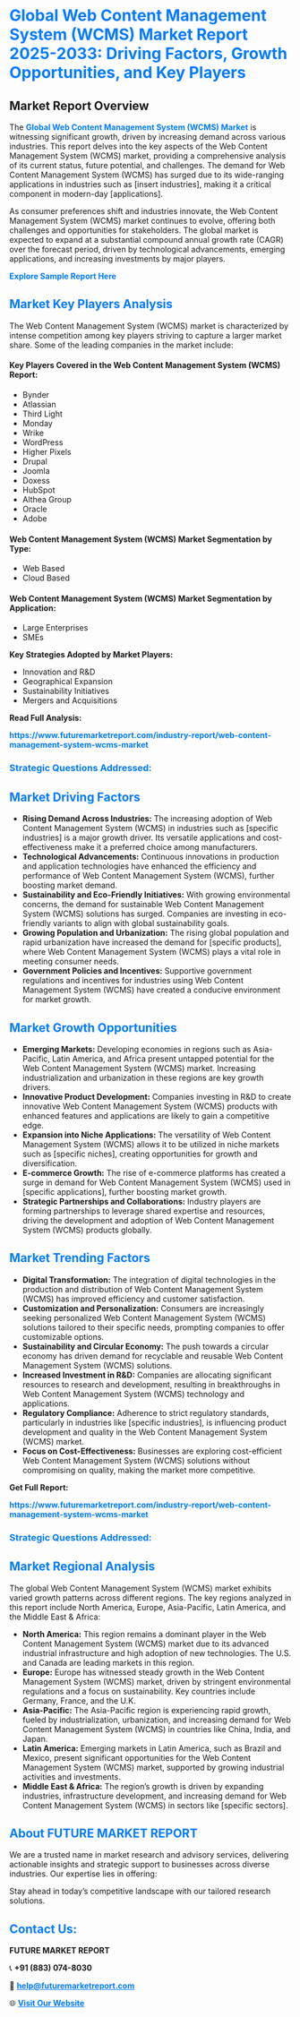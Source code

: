 <h1 style="color: #007BFF;">Global Web Content Management System (WCMS) Market Report 2025-2033: Driving Factors, Growth Opportunities, and Key Players</h1>

<section id="overview">
<h2>Market Report Overview</h2>
<p>The <a href="https://www.futuremarketreport.com/industry-report/web-content-management-system-wcms-market" style="color: #007BFF; text-decoration: none;"><strong>Global Web Content Management System (WCMS) Market</strong></a> is witnessing significant growth, driven by increasing demand across various industries. This report delves into the key aspects of the Web Content Management System (WCMS) market, providing a comprehensive analysis of its current status, future potential, and challenges. The demand for Web Content Management System (WCMS) has surged due to its wide-ranging applications in industries such as [insert industries], making it a critical component in modern-day [applications].</p>
<p>As consumer preferences shift and industries innovate, the Web Content Management System (WCMS) market continues to evolve, offering both challenges and opportunities for stakeholders. The global market is expected to expand at a substantial compound annual growth rate (CAGR) over the forecast period, driven by technological advancements, emerging applications, and increasing investments by major players.</p>
</section>

<section id="overview">
<p><a href="https://www.futuremarketreport.com/request-sample/reportId=40951" style="color: #007BFF; text-decoration: none;"><strong>Explore Sample Report Here</strong></a></p>
</section>

<section id="key-players">
<h2 style="color: #007BFF;">Market Key Players Analysis</h2>
<p>The Web Content Management System (WCMS) market is characterized by intense competition among key players striving to capture a larger market share. Some of the leading companies in the market include:</p>
<h4>Key Players Covered in the Web Content Management System (WCMS) Report:</h4>
<ul><li>Bynder</li><li>Atlassian</li><li>Third Light</li><li>Monday</li><li>Wrike</li><li>WordPress</li><li>Higher Pixels</li><li>Drupal</li><li>Joomla</li><li>Doxess</li><li>HubSpot</li><li>Althea Group</li><li>Oracle</li><li>Adobe</li></ul>
<h4>Web Content Management System (WCMS) Market Segmentation by Type:</h4>
<ul><li>Web Based</li><li>Cloud Based</li></ul>

<h4>Web Content Management System (WCMS) Market Segmentation by Application:</h4>
<ul><li>Large Enterprises</li><li>SMEs</li></ul>
<p><strong>Key Strategies Adopted by Market Players:</strong></p>
<ul>
<li>Innovation and R&D</li>
<li>Geographical Expansion</li>
<li>Sustainability Initiatives</li>
<li>Mergers and Acquisitions</li>
</ul>
</section>

<section>
<p><strong>Read Full Analysis: </strong></p><a href="https://www.futuremarketreport.com/industry-report/web-content-management-system-wcms-market" style="color: #007BFF; text-decoration: none;"><strong>https://www.futuremarketreport.com/industry-report/web-content-management-system-wcms-market</strong></a>
<h3 style="color: #007BFF;">Strategic Questions Addressed:</h3>
</section>

<section id="driving-factors">
<h2 style="color: #007BFF;">Market Driving Factors</h2>
<ul>
<li><strong>Rising Demand Across Industries:</strong> The increasing adoption of Web Content Management System (WCMS) in industries such as [specific industries] is a major growth driver. Its versatile applications and cost-effectiveness make it a preferred choice among manufacturers.</li>
<li><strong>Technological Advancements:</strong> Continuous innovations in production and application technologies have enhanced the efficiency and performance of Web Content Management System (WCMS), further boosting market demand.</li>
<li><strong>Sustainability and Eco-Friendly Initiatives:</strong> With growing environmental concerns, the demand for sustainable Web Content Management System (WCMS) solutions has surged. Companies are investing in eco-friendly variants to align with global sustainability goals.</li>
<li><strong>Growing Population and Urbanization:</strong> The rising global population and rapid urbanization have increased the demand for [specific products], where Web Content Management System (WCMS) plays a vital role in meeting consumer needs.</li>
<li><strong>Government Policies and Incentives:</strong> Supportive government regulations and incentives for industries using Web Content Management System (WCMS) have created a conducive environment for market growth.</li>
</ul>
</section>

<section id="growth-opportunities">
<h2 style="color: #007BFF;">Market Growth Opportunities</h2>
<ul>
<li><strong>Emerging Markets:</strong> Developing economies in regions such as Asia-Pacific, Latin America, and Africa present untapped potential for the Web Content Management System (WCMS) market. Increasing industrialization and urbanization in these regions are key growth drivers.</li>
<li><strong>Innovative Product Development:</strong> Companies investing in R&D to create innovative Web Content Management System (WCMS) products with enhanced features and applications are likely to gain a competitive edge.</li>
<li><strong>Expansion into Niche Applications:</strong> The versatility of Web Content Management System (WCMS) allows it to be utilized in niche markets such as [specific niches], creating opportunities for growth and diversification.</li>
<li><strong>E-commerce Growth:</strong> The rise of e-commerce platforms has created a surge in demand for Web Content Management System (WCMS) used in [specific applications], further boosting market growth.</li>
<li><strong>Strategic Partnerships and Collaborations:</strong> Industry players are forming partnerships to leverage shared expertise and resources, driving the development and adoption of Web Content Management System (WCMS) products globally.</li>
</ul>
</section>

<section id="trending-factors">
<h2 style="color: #007BFF;">Market Trending Factors</h2>
<ul>
<li><strong>Digital Transformation:</strong> The integration of digital technologies in the production and distribution of Web Content Management System (WCMS) has improved efficiency and customer satisfaction.</li>
<li><strong>Customization and Personalization:</strong> Consumers are increasingly seeking personalized Web Content Management System (WCMS) solutions tailored to their specific needs, prompting companies to offer customizable options.</li>
<li><strong>Sustainability and Circular Economy:</strong> The push towards a circular economy has driven demand for recyclable and reusable Web Content Management System (WCMS) solutions.</li>
<li><strong>Increased Investment in R&D:</strong> Companies are allocating significant resources to research and development, resulting in breakthroughs in Web Content Management System (WCMS) technology and applications.</li>
<li><strong>Regulatory Compliance:</strong> Adherence to strict regulatory standards, particularly in industries like [specific industries], is influencing product development and quality in the Web Content Management System (WCMS) market.</li>
<li><strong>Focus on Cost-Effectiveness:</strong> Businesses are exploring cost-efficient Web Content Management System (WCMS) solutions without compromising on quality, making the market more competitive.</li>
</ul>
</section>

<section>
<p><strong>Get Full Report: </strong></p><a href="https://www.futuremarketreport.com/industry-report/web-content-management-system-wcms-market" style="color: #007BFF; text-decoration: none;"><strong>https://www.futuremarketreport.com/industry-report/web-content-management-system-wcms-market</strong></a>
<h3 style="color: #007BFF;">Strategic Questions Addressed:</h3>
</section>


<section id="regional-analysis">
<h2 style="color: #007BFF;">Market Regional Analysis</h2>
<p>The global Web Content Management System (WCMS) market exhibits varied growth patterns across different regions. The key regions analyzed in this report include North America, Europe, Asia-Pacific, Latin America, and the Middle East & Africa:</p>
<ul>
<li><strong>North America:</strong> This region remains a dominant player in the Web Content Management System (WCMS) market due to its advanced industrial infrastructure and high adoption of new technologies. The U.S. and Canada are leading markets in this region.</li>
<li><strong>Europe:</strong> Europe has witnessed steady growth in the Web Content Management System (WCMS) market, driven by stringent environmental regulations and a focus on sustainability. Key countries include Germany, France, and the U.K.</li>
<li><strong>Asia-Pacific:</strong> The Asia-Pacific region is experiencing rapid growth, fueled by industrialization, urbanization, and increasing demand for Web Content Management System (WCMS) in countries like China, India, and Japan.</li>
<li><strong>Latin America:</strong> Emerging markets in Latin America, such as Brazil and Mexico, present significant opportunities for the Web Content Management System (WCMS) market, supported by growing industrial activities and investments.</li>
<li><strong>Middle East & Africa:</strong> The region’s growth is driven by expanding industries, infrastructure development, and increasing demand for Web Content Management System (WCMS) in sectors like [specific sectors].</li>
</ul>
</section>

<footer>
<h2 style="color: #007BFF;">About FUTURE MARKET REPORT</h2>
<p>We are a trusted name in market research and advisory services, delivering actionable insights and strategic support to businesses across diverse industries. Our expertise lies in offering:</p>

<p>Stay ahead in today’s competitive landscape with our tailored research solutions.</p>

<h2 style="color: #007BFF;">Contact Us:</h2>
<p><strong>FUTURE MARKET REPORT</strong></p>
<p>📞 <strong>+91 (883) 074-8030</strong></p>
<p>📧 <strong><a href="mailto:help@futuremarketreport.com" style="color: #007BFF;">help@futuremarketreport.com</a></strong></p>
<p>🌐 <strong><a href="https://www.futuremarketreport.com/" style="color: #007BFF;">Visit Our Website</a></strong></p>
</footer>